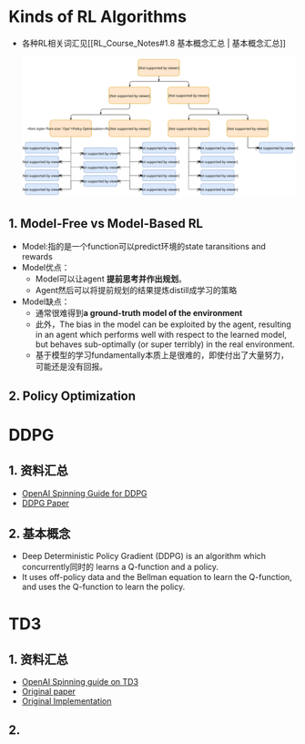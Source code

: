 # Kinds of RL Algorithms
- 各种RL相关词汇见[[RL_Course_Notes#1.8 基本概念汇总 | 基本概念汇总]]

  ![](https://raw.githubusercontent.com/Fernweh-yang/Reading-Notes/cb388cd25dedf69ffadf05ae3a721bdc8d96694b/%E7%AC%94%E8%AE%B0%E9%85%8D%E5%A5%97%E5%9B%BE%E7%89%87/Reinforcement%20Learning/rl_algorithms_classification.svg)

## 1. Model-Free vs Model-Based RL

- Model:指的是一个function可以predict环境的state taransitions and rewards
- Model优点：
  - Model可以让agent **提前思考并作出规划**。
  - Agent然后可以将提前规划的结果提炼distill成学习的策略
- Model缺点：
  - 通常很难得到**a ground-truth model of the environment**
  - 此外，The bias in the model can be exploited by the agent, resulting in an agent which performs well with respect to the learned model, but behaves sub-optimally (or super terribly) in the real environment.
  - 基于模型的学习fundamentally本质上是很难的，即使付出了大量努力，可能还是没有回报。

## 2. Policy Optimization



# DDPG

## 1. 资料汇总

- [OpenAI Spinning Guide for DDPG](https://spinningup.openai.com/en/latest/algorithms/ddpg.html)
- [DDPG Paper](https://arxiv.org/abs/1509.02971)

## 2. 基本概念

- Deep Deterministic Policy Gradient (DDPG) is an algorithm which concurrently同时的 learns a Q-function and a policy.
- It uses off-policy data and the Bellman equation to learn the Q-function, and uses the Q-function to learn the policy.

# TD3

## 1.  资料汇总

- [OpenAI Spinning guide on TD3](https://spinningup.openai.com/en/latest/algorithms/td3.html)
- [Original paper](https://arxiv.org/pdf/1802.09477.pdf)
- [Original Implementation](https://github.com/sfujim/TD3)

## 2.  